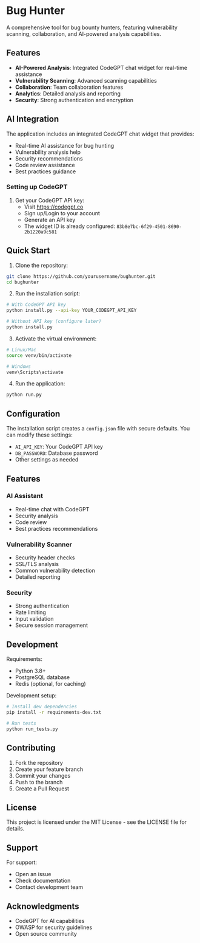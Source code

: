 # Bug Hunter

A comprehensive tool for bug bounty hunters, featuring vulnerability scanning, collaboration, and AI-powered analysis capabilities.

## Features

- **AI-Powered Analysis**: Integrated CodeGPT chat widget for real-time assistance
- **Vulnerability Scanning**: Advanced scanning capabilities
- **Collaboration**: Team collaboration features
- **Analytics**: Detailed analysis and reporting
- **Security**: Strong authentication and encryption

## AI Integration

The application includes an integrated CodeGPT chat widget that provides:

- Real-time AI assistance for bug hunting
- Vulnerability analysis help
- Security recommendations
- Code review assistance
- Best practices guidance

### Setting up CodeGPT

1. Get your CodeGPT API key:
   - Visit <https://codegpt.co>
   - Sign up/Login to your account
   - Generate an API key
   - The widget ID is already configured: `83b8e7bc-6f29-4501-8690-2b1220a9c581`

## Quick Start

1. Clone the repository:

```bash
git clone https://github.com/yourusername/bughunter.git
cd bughunter
```

2. Run the installation script:

```bash
# With CodeGPT API key
python install.py --api-key YOUR_CODEGPT_API_KEY

# Without API key (configure later)
python install.py
```

3. Activate the virtual environment:

```bash
# Linux/Mac
source venv/bin/activate

# Windows
venv\Scripts\activate
```

4. Run the application:

```bash
python run.py
```

## Configuration

The installation script creates a `config.json` file with secure defaults. You can modify these settings:

- `AI_API_KEY`: Your CodeGPT API key
- `DB_PASSWORD`: Database password
- Other settings as needed

## Features

### AI Assistant

- Real-time chat with CodeGPT
- Security analysis
- Code review
- Best practices recommendations

### Vulnerability Scanner

- Security header checks
- SSL/TLS analysis
- Common vulnerability detection
- Detailed reporting

### Security

- Strong authentication
- Rate limiting
- Input validation
- Secure session management

## Development

Requirements:

- Python 3.8+
- PostgreSQL database
- Redis (optional, for caching)

Development setup:

```bash
# Install dev dependencies
pip install -r requirements-dev.txt

# Run tests
python run_tests.py
```

## Contributing

1. Fork the repository
2. Create your feature branch
3. Commit your changes
4. Push to the branch
5. Create a Pull Request

## License

This project is licensed under the MIT License - see the LICENSE file for details.

## Support

For support:

- Open an issue
- Check documentation
- Contact development team

## Acknowledgments

- CodeGPT for AI capabilities
- OWASP for security guidelines
- Open source community
